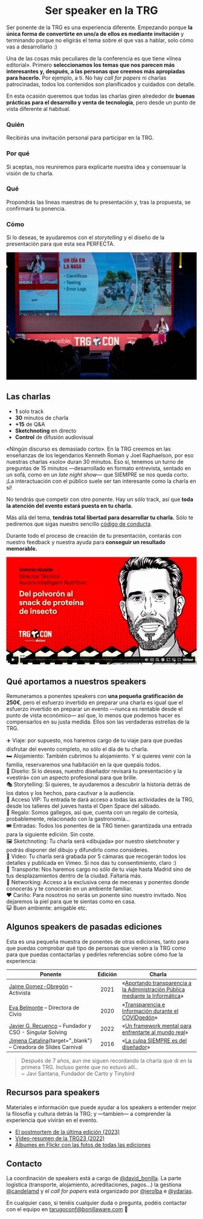 <h1 align="center">Ser speaker en la TRG</h1>

Ser ponente de la TRG es una experiencia diferente. Empezando porque **la única forma de convertirte en uno/a de ellos es mediante invitación** y terminando porque no eligirás el tema sobre el que vas a hablar, solo cómo vas a desarrollarlo :)

Una de las cosas más peculiares de la conferencia es que tiene «línea editorial». Primero **seleccionamos los temas que nos parecen más interesantes y, después, a las personas que creemos más apropiadas para hacerlo.** Por ejemplo, a ti. No hay *call for papers* ni charlas patrocinadas, todos los contenidos son planificados y cuidados con detalle.

En esta ocasión queremos que todas las charlas giren alrededor de **buenas prácticas para el desarrollo y venta de tecnología**, pero desde un punto de vista diferente al habitual.

### Quién
Recibirás una invitación personal para participar en la TRG.
### Por qué
Si aceptas, nos reuniremos para explicarte nuestra idea y consensuar la visión de tu charla.
### Qué
Propondrás las lineas maestras de tu presentación y, tras la propuesta, se confirmará tu ponencia.
### Cómo
Si lo deseas, te ayudaremos con el *storytelling* y el diseño de la presentación para que esta sea PERFECTA.

![El auditorio de la TRG](img/speakers/escenario.jpg)

## Las charlas
 
- **1** solo track
- **30** minutos de charla
- **+15** de Q&A
- **Sketchnoting** en directo
- **Control** de difusión audiovisual


«Ningún discurso es demasiado corto». En la TRG creemos en las enseñanzas de los legendarios Kenneth Roman y Joel Raphaelson, por eso nuestras charlas «solo» duran 30 minutos. Eso sí, tenemos un turno de preguntas de 15 minutos —desarrollado en formato entrevista, sentado en un sofá, como en un *late night show*— que SIEMPRE se nos queda corto. ¡La interactuación con el público suele ser tan interesante como la charla en sí!

No tendrás que competir con otro ponente. Hay un sólo track, así que **toda la atención del evento estará puesta en tu charla.**

Más allá del tema, **tendrás total libertad para desarrollar tu charla.** Sólo te pediremos que sigas nuestro sencillo [código de conducta](/codigo-de-conducta).

Durante todo el proceso de creación de tu presentación, contarás con nuestro feedback y nuestra ayuda para **conseguir un resultado memorable.**

<a href="https://vimeo.com/trgcon/trg23-antonio" target="_blank">![Antonio dando su charla](img/speakers/antonio.jpg)</a>


## Qué aportamos a nuestros speakers

Remuneramos a ponentes speakers con **una pequeña gratificación de 250€**, pero el esfuerzo invertido en preparar una charla es igual que el esfuerzo invertido en preparar un evento —nunca es rentable desde el punto de vista económico— así que, lo menos que podemos hacer es compensarlos en su justa medida. Ellos son las verdaderas estrellas de la TRG.


✈️ Viaje: por supuesto, nos haremos cargo de tu viaje para que puedas disfrutar del evento completo, no sólo el día de tu charla.<br/>
🛏️ Alojamiento: También cubrimos tu alojamiento. Y si quieres venir con la familia, reservaremos una habitación en la que quepáis todos.<br/>
🎨 Diseño: Si lo deseas, nuestro diseñador revisará tu presentación y la «vestirá» con un aspecto profesional para que brille.<br/>
🎭 Storytelling: Si quieres, te ayudaremos a descubrir la historia detrás de los datos y los hechos, para cautivar a la audiencia.<br/>
💎 Acceso VIP: Tu entrada te dará acceso a todas las actividades de la TRG, desde los talleres del jueves hasta el Open Space del sábado.<br/>
🎁 Regalo: Somos gallegos, así que, cuenta con un regalo de cortesía, probablemente, relacionado con la gastronomía...<br/>
🎟️ Entradas: Todos los ponentes de la TRG tienen garantizada una entrada para la siguiente edición. Sin coste.<br/>
🖼️ Sketchnoting: Tu charla será «dibujada» por nuestro sketchnoter y podrás disponer del dibujo y difundirlo como consideres.<br/>
🎥 Vídeo: Tu charla será grabada por 5 cámaras que recogerán todos los detalles y publicada en Vimeo. Si nos das tu consentimiento, claro :)<br/>
🚕 Transporte: Nos haremos cargo no sólo de tu viaje hasta Madrid sino de tus desplazamientos dentro de la ciudad. Faltaría más.<br/>
🤝 Networking: Acceso a la exclusiva cena de mecenas y ponentes donde conocerás y te conocerán en un ambiente familiar.<br/>
❤️ Cariño: Para nosotros no serás un ponente sino nuestro invitado. Nos dejaremos la piel para que te sientas como en casa.<br/>
😺 Buen ambiente: amigable etc.

## Algunos speakers de pasadas ediciones

Esta es una pequeña muestra de ponentes de otras ediciones, tanto para que puedas comprobar qué tipo de personas que vienen a la TRG como para que puedas contactarlas y pedirles referencias sobre cómo fue la experiencia:

| Ponente | Edición | Charla |
| - | :-: | - |
| [Jaime Gomez-Obregón](https://twitter.com/JaimeObregon) – Activista | 2021 | «[Aportando transparencia a la Administración Pública mediante la Informática](https://vimeo.com/650199371)» |
| [Eva Belmonte](https://twitter.com/evabelmonte) – Directora de Civio | 2020 | «[Transparencia e Información durante el COVIDgedón](https://vimeo.com/500138922)» |
| [Javier G. Recuenco](https://twitter.com/Recuenco) – Fundador y CSO - Singular Solving | 2022 | «[Un framework mental para enfrentarte al mundo real](https://vimeo.com/830825538)» | 
| [Jimena Catalina](https://twitter.com/subidubi){target="_blank"} – Creadora de Slides Carnival | 2016 | «[La culpa SIEMPRE es del diseñador](https://www.youtube.com/watch?v=bUqB-ipn54o)» |


> Después de 7 años, aun me siguen recordando la charla que di en la primera TRG. Incluso gente que no estuvo allí..<br/>~ Javi Santana, Fundador de Carto y Tinybird


## Recursos para speakers

Materiales e información que puede ayudar a los speakers a entender mejor la filosofía y cultura detrás la TRG; y —tambien— a comprender la experiencia que vivirán en el evento.

* [El postmortem de la última edición (2023)](https://www.bonillaware.com/postmortem-trg23)
* [Vídeo-resumen de la TRG23 (2022)](https://vimeo.com/928563768?share=copy`)
* [Álbumes en Flickr con las fotos de todas las ediciones](https://www.flickr.com/photos/tarugoconf/albums)

## Contacto

La coordinación de speakers está a cargo de [@david_bonilla](https://twitter.com/david_bonilla). La parte logística (transporte, alojamiento, acreditaciones, pagos...) la gestiona [@candelamd](https://twitter.com/candelamd) y el *call for papers* está organizado por [@jerolba](https://twitter.com/jerolba) e [@ydarias](https://twitter.com/ydarias).

En cualquier caso, si tenéis cualquier duda o pregunta, podéis contactar con el equipo en [tarugoconf@bonillaware.com](mailto:tarugoconf@bonillaware.com) :email:
